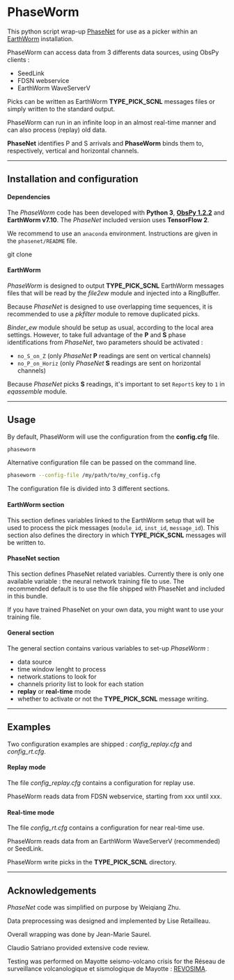 # PhaseWorm

This python script wrap-up [PhaseNet](https://github.com/wayneweiqiang/PhaseNet)
for use as a picker within an [EarthWorm](http://www.earthwormcentral.org/)
installation.

PhaseWorm can access data from 3 differents data sources, using ObsPy clients :
* SeedLink
* FDSN webservice
* EarthWorm WaveServerV

Picks can be written as EarthWorm **TYPE_PICK_SCNL** messages files or simply
written to the standard output.

PhaseWorm can run in an infinite loop in an almost real-time manner
and can also process (replay) old data.

**PhaseNet** identifies P and S arrivals and **PhaseWorm** binds them to,
respectively, vertical and horizontal channels.

---
## Installation and configuration
#### Dependencies
The _PhaseWorm_ code has been developed with **Python 3**,
[**ObsPy 1.2.2**](http://www.earthwormcentral.org/)
and **EarthWorm v7.10**.
The _PhaseNet_ included version uses **TensorFlow 2**.

We recommend to use an `anaconda` environment.
Instructions are given in the `phasenet/README` file.

git clone

#### EarthWorm
_PhaseWorm_ is designed to output **TYPE_PICK_SCNL** EarthWorm messages files
that will be read by the _file2ew_ module and injected into a RingBuffer.

Because _PhaseNet_ is designed to use overlapping time sequences,
it is recommended to use a _pkfilter_ module to remove duplicated picks.

_Binder_ew_ module should be setup as usual, according to the local area
settings. However, to take full advantage of the **P** and **S** phase
identifications from _PhaseNet_, two parameters should be activated :
* `no_S_on_Z` (only _PhaseNet_ **P** readings are sent on vertical channels)
* `no_P_on_Horiz` (only _PhaseNet_ **S** readings are sent on horizontal channels)

Because _PhaseNet_ picks **S** readings, it's important to set `ReportS` key
to `1` in _eqassemble_ module.

---
## Usage
By default, PhaseWorm will use the configuration from the **config.cfg** file.
```sh
phaseworm
```
Alternative configuration file can be passed on the command line.
```sh
phaseworm --config-file /my/path/to/my_config.cfg
```
The configuration file is divided into 3 different sections.

#### EarthWorm section
This section defines variables linked to the EarthWorm setup that will be used
to process the pick messages (`module_id`, `inst_id`, `message_id`).
This section also defines the directory in which **TYPE_PICK_SCNL** messages
will be written to.

#### PhaseNet section
This section defines PhaseNet related variables.
Currently there is only one available variable : the neural network training
file to use.
The recommended default is to use the file shipped with PhaseNet and
included in this bundle.

If you have trained PhaseNet on your own data, you might want to use
your training file.

#### General section
The general section contains various variables to set-up _PhaseWorm_ :
* data source
* time window lenght to process
* network.stations to look for
* channels priority list to look for each station
* **replay** or **real-time** mode
* whether to activate or not the **TYPE_PICK_SCNL** message writing.

---
## Examples
Two configuration examples are shipped : _config_replay.cfg_ and _config_rt.cfg_.

#### Replay mode
The file _config_replay.cfg_ contains a configuration for replay use.

PhaseWorm reads data from FDSN webservice, starting from xxx until xxx.

#### Real-time mode
The file _config_rt.cfg_ contains a configuration for near real-time use.

PhaseWorm reads data from an EarthWorm WaveServerV (recommended) or SeedLink.

PhaseWorm write picks in the **TYPE_PICK_SCNL** directory.

---
## Acknowledgements
_PhaseNet_ code was simplified on purpose by Weiqiang Zhu.

Data preprocessing was designed and implemented by Lise Retailleau.

Overall wrapping was done by Jean-Marie Saurel.

Claudio Satriano provided extensive code review.

Testing was performed on Mayotte seismo-volcano crisis for the
Réseau de surveillance volcanologique et sismologique de Mayotte : [REVOSIMA](
http://www.ipgp.fr/revosima).
